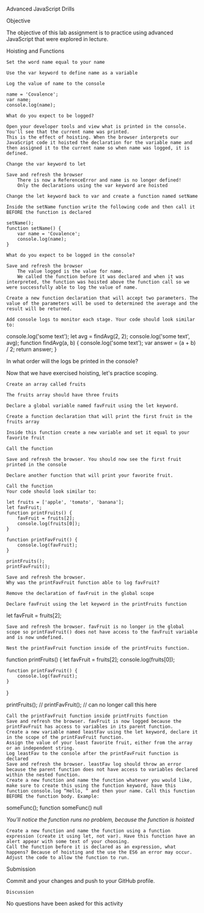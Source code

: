 
Advanced JavaScript Drills

 
Objective

The objective of this lab assignment is to practice using advanced JavaScript that were explored in lecture.

 
Hoisting and Functions

    Set the word name equal to your name

    Use the var keyword to define name as a variable

    Log the value of name to the console

    name = 'Covalence';
    var name;
    console.log(name);

    What do you expect to be logged?

    Open your developer tools and view what is printed in the console. You'll see that the current name was printed.
    This is the effect of hoisting. When the browser interprets our JavaScript code it hoisted the declaration for the variable name and then assigned it to the current name so when name was logged, it is defined.

    Change the var keyword to let

    Save and refresh the browser
        There is now a ReferenceError and name is no longer defined!
        Only the declarations using the var keyword are hoisted

    Change the let keyword back to var and create a function named setName

    Inside the setName function write the following code and then call it BEFORE the function is declared

    setName();
    function setName() {
        var name = 'Covalence';
        console.log(name);
    }

    What do you expect to be logged in the console?

    Save and refresh the browser
        The value logged is the value for name.
        We called the function before it was declared and when it was interpreted, the function was hoisted above the function call so we were successfully able to log the value of name.

    Create a new function declaration that will accept two parameters. The value of the parameters will be used to determined the average and the result will be returned.

    Add console logs to monitor each stage. Your code should look similar to:

console.log('some text');
let avg = findAvg(2, 2);
console.log('some text', avg);
function findAvg(a, b) {
    console.log('some text');
    var answer = (a + b) / 2;
    return answer;
}

In what order will the logs be printed in the console?

 
Now that we have exercised hoisting, let's practice scoping.

    Create an array called fruits

    The fruits array should have three fruits

    Declare a global variable named favFruit using the let keyword.

    Create a function declaration that will print the first fruit in the fruits array

    Inside this function create a new variable and set it equal to your favorite fruit

    Call the function

    Save and refresh the browser. You should now see the first fruit printed in the console

    Declare another function that will print your favorite fruit.

    Call the function
    Your code should look similar to:

    let fruits = ['apple', 'tomato', 'banana'];
    let favFruit;
    function printFruits() {
        favFruit = fruits[2];
        console.log(fruits[0]);
    }

    function printFavFruit() {
        console.log(favFruit);
    }

    printFruits();
    printFavFruit();

    Save and refresh the browser.
    Why was the printFavFruit function able to log favFruit?

    Remove the declaration of favFruit in the global scope

    Declare favFruit using the let keyword in the printFruits function

let favFruit = fruits[2];

    Save and refresh the browser. favFruit is no longer in the global scope so printFavFruit() does not have access to the favFruit variable and is now undefined.

    Nest the printFavFruit function inside of the printFruits function.

function printFruits() {
    let favFruit = fruits[2];
    console.log(fruits[0]);

    function printFavFruit() {
        console.log(favFruit);
    }
}

printFruits();
// printFavFruit(); // can no longer call this here

    Call the printFavFruit function inside printFruits function
    Save and refresh the browser. favFruit is now logged because the printFavFruit has access to variables in its parent function.
    Create a new variable named leastFav using the let keyword, declare it in the scope of the printFavFruit function.
    Assign the value of your least favorite fruit, either from the array or an independent string.
    Log leastFav to the console after the printFavFruit function is declared
    Save and refresh the browser. leastFav log should throw an error because the parent function does not have access to variables declared within the nested function.
    Create a new function and name the function whatever you would like, make sure to create this using the function keyword, have this function console.log “Hello, “ and then your name. Call this function BEFORE the function body. Example:

someFunc();
function someFunc() null

*You’ll notice the function runs no problem, because the function is hoisted*

    Create a new function and name the function using a function expression (create it using let, not var). Have this function have an alert appear with some text of your choosing.
    Call the function before it is declared as an expression, what happens? Because of hoisting and the use the ES6 an error may occur. Adjust the code to allow the function to run.

 
Submission

Commit and your changes and push to your GitHub profile.

    Discussion

No questions have been asked for this activity
